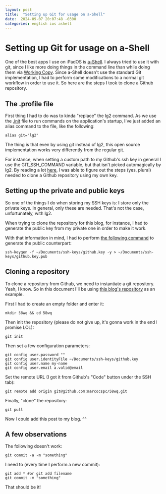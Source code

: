 ```yaml
---
layout: post
title:  "Setting up Git for usage on a-Shell"
date:  2024-09-07 20:07:48 -0300 
categories: english ios ashell
---
```


# Setting up Git for usage on a-Shell 

One of the best apps I use on iPadOS is [a-Shell](https://holzschu.github.io/a-Shell_iOS/). I always tried to use it with git, since I like more doing things in the command line than while doing them via [Working Copy](https://workingcopy.app/). Since a-Shell doesn't use the standard Git implementation, I had to perform some modifications to a normal git workflow in order to use it. So here are the steps I took to clone a Github repository. 

## The .profile file

First thing I had to do was to kinda "replace" the lg2 command. As we use the [.init](https://github.com/holzschu/a-shell/issues/702) file to run commands on the application's startup, I've just added an alias command to the file, like the following:

```
alias git="lg2"
```

The thing is that even by using git instead of lg2, this open source implementation works very differently from the regular git.

For instance, when setting a custom path to my Github's ssh key in general I use the GIT_SSH_COMMAND variable, but that isn't picked automagically by lg2. By reading a lot [here](https://forum.obsidian.md/t/mobile-automatic-sync-with-github-on-ios-for-free-via-a-shell/46150/39?page=2), I was able to figure out the steps (yes, plural) needed to clone a Github repository using my own key.

## Setting up the private and public keys

So one of the things I do when storing my SSH keys is: I store only the private keys. In general, only these are needed. That's not the case, unfortunately, with lg2. 

When trying to clone the repository for this blog, for instance, I had to generate the public key from my private one in order to make it work.

With that information in mind, I had to perform [the following command](https://serverfault.com/questions/52285/create-a-public-ssh-key-from-the-private-key) to generate the public counterpart:

```
ssh-keygen -f ~/Documents/ssh-keys/github.key -y > ~/Documents/ssh-keys/github.key.pub
```

## Cloning a repository

To clone a repository from Github, we need to instantiate a git repository. Yeah, I know. So in this document I'll be using [this blog's repository](https://github.com/marcocspc/58wq) as an example.

First I had to create an empty folder and enter it:
```
mkdir 58wq && cd 58wq
```

Then init the repository (please do not give up, it's gonna work in the end I promise LOL):
```
git init
```

Then set a few configuration parameters:
```
git config user.password ""
git config user.identityFile ~/Documents/ssh-keys/github.key
git config user.name my-name
git config user.email a.valid@email
```

Set the remote URL (I got it from Github's "Code" button under the SSH tab):
```
git remote add origin git@github.com:marcocspc/58wq.git
```

Finally, "clone" the repository:
```
git pull
```

Now I could add this post to my blog. ^^

## A few observations

The following doesn't work:
```
git commit -a -m "something"
```

I need to (every time I perform a new commit):
```
git add * #or git add filename
git commit -m "something"
```

That should be it!
